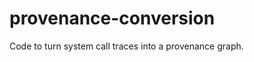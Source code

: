 provenance-conversion
=====================

Code to turn system call traces into a provenance graph.